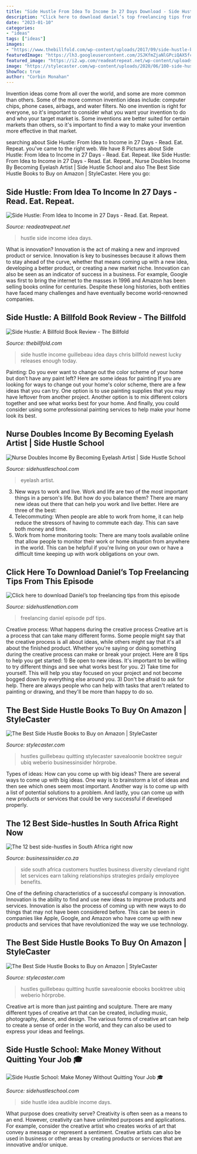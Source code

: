 ```yaml
---
title: "Side Hustle From Idea To Income In 27 Days Download - Side Hustle School: Make Money Without Quitting Your Job 🎓"
description: "Click here to download daniel’s top freelancing tips from this episode"
date: "2023-01-10"
categories:
- "ideas"
tags: ["ideas"]
images:
- "https://www.thebillfold.com/wp-content/uploads/2017/09/side-hustle-book-cover-399x600.jpg"
featuredImage: "https://lh3.googleusercontent.com/JSJKfmZjaNlGPciQAX5fcAm4v9GruGBUMHrjilKklJRWAH9amgrkBD2LnHhQpzOxdvBhKb2151fAMCDLThTddg=s0"
featured_image: "https://i2.wp.com/readeatrepeat.net/wp-content/uploads/2017/08/fullsizeoutput_21f0.jpeg?resize=678%2C381"
image: "https://stylecaster.com/wp-content/uploads/2020/06/100-side-hustles-unexpected-ideas-for-making-extra-money-without-quitting-your-day-job-hardcover.jpg"
ShowToc: true
author: "Corbin Monahan"
---
```



Invention ideas come from all over the world, and some are more common than others. Some of the more common invention ideas include: computer chips, phone cases, airbags, and water filters. No one invention is right for everyone, so it's important to consider what you want your invention to do and who your target market is. Some inventions are better suited for certain markets than others, so it's important to find a way to make your invention more effective in that market.

	

		
searching about Side Hustle: From Idea to Income in 27 Days - Read. Eat. Repeat. you've came to the right web. We have 8 Pictures about Side Hustle: From Idea to Income in 27 Days - Read. Eat. Repeat. like Side Hustle: From Idea to Income in 27 Days - Read. Eat. Repeat., Nurse Doubles Income By Becoming Eyelash Artist | Side Hustle School and also The Best Side Hustle Books to Buy on Amazon | StyleCaster. Here you go:
		
    
## Side Hustle: From Idea To Income In 27 Days - Read. Eat. Repeat.

<img loading=lazy src="https://i2.wp.com/readeatrepeat.net/wp-content/uploads/2017/08/fullsizeoutput_21f0.jpeg?resize=678%2C381" onerror="this.onerror=null;this.src='https://tse1.mm.bing.net/th?id=OIP.wCasCvwpgivMsMuYsqb_QgHaEK&amp;pid=15.1';" alt="Side Hustle: From Idea to Income in 27 Days - Read. Eat. Repeat.">

_Source: readeatrepeat.net_

>hustle side income idea days. 

	

What is innovation?
Innovation is the act of making a new and improved product or service. Innovation is key to businesses because it allows them to stay ahead of the curve, whether that means coming up with a new idea, developing a better product, or creating a new market niche. Innovation can also be seen as an indicator of success in a business. For example, Google was first to bring the internet to the masses in 1996 and Amazon has been selling books online for centuries. Despite these long histories, both entities have faced many challenges and have eventually become world-renowned companies.

    
## Side Hustle: A Billfold Book Review - The Billfold

<img loading=lazy src="https://www.thebillfold.com/wp-content/uploads/2017/09/side-hustle-book-cover-399x600.jpg" onerror="this.onerror=null;this.src='https://tse3.mm.bing.net/th?id=OIP.z6aUG3VQ_N868htMY7BJ0gAAAA&amp;pid=15.1';" alt="Side Hustle: A Billfold Book Review - The Billfold">

_Source: thebillfold.com_

>side hustle income guillebeau idea days chris billfold newest lucky releases enough today. 

	

Painting: Do you ever want to change out the color scheme of your home but don’t have any paint left? Here are some ideas for painting
If you are looking for ways to change out your home's color scheme, there are a few ideas that you can try. One option is to use painting supplies that you may have leftover from another project. Another option is to mix different colors together and see what works best for your home. And finally, you could consider using some professional painting services to help make your home look its best.

    
## Nurse Doubles Income By Becoming Eyelash Artist | Side Hustle School

<img loading=lazy src="https://sidehustleschool.com/wp-content/uploads/2020/02/luv-lashing-side-hustle-school-1.jpg" onerror="this.onerror=null;this.src='https://tse4.mm.bing.net/th?id=OIP.JCNn3dRqLfNR0v7WAtZw0AHaHa&amp;pid=15.1';" alt="Nurse Doubles Income By Becoming Eyelash Artist | Side Hustle School">

_Source: sidehustleschool.com_

>eyelash artist. 

	

3. New ways to work and live.
Work and life are two of the most important things in a person's life. But how do you balance them? There are many new ideas out there that can help you work and live better. Here are three of the best: 
1. Telecommuting: When people are able to work from home, it can help reduce the stressors of having to commute each day. This can save both money and time. 
2. Work from home monitoring tools: There are many tools available online that allow people to monitor their work or home situation from anywhere in the world. This can be helpful if you're living on your own or have a difficult time keeping up with work obligations on your own. 

    
## Click Here To Download Daniel’s Top Freelancing Tips From This Episode

<img loading=lazy src="https://lh3.googleusercontent.com/JSJKfmZjaNlGPciQAX5fcAm4v9GruGBUMHrjilKklJRWAH9amgrkBD2LnHhQpzOxdvBhKb2151fAMCDLThTddg=s0" onerror="this.onerror=null;this.src='https://tse3.mm.bing.net/th?id=OIP.14Gr0D60x-ksGB3d1AI4AgHaE8&amp;pid=15.1';" alt="Click here to download Daniel’s top freelancing tips from this episode">

_Source: sidehustlenation.com_

>freelancing daniel episode pdf tips. 

	

Creative process: What happens during the creative process
Creative art is a process that can take many different forms. Some people might say that the creative process is all about ideas, while others might say that it's all about the finished product. Whether you're saying or doing something during the creative process can make or break your project. Here are 8 tips to help you get started: 1) Be open to new ideas. It's important to be willing to try different things and see what works best for you. 2) Take time for yourself. This will help you stay focused on your project and not become bogged down by everything else around you. 3) Don't be afraid to ask for help. There are always people who can help with tasks that aren't related to painting or drawing, and they'll be more than happy to do so.

    
## The Best Side Hustle Books To Buy On Amazon | StyleCaster

<img loading=lazy src="https://stylecaster.com/wp-content/uploads/2020/06/100-side-hustles-unexpected-ideas-for-making-extra-money-without-quitting-your-day-job-hardcover.jpg" onerror="this.onerror=null;this.src='https://tse4.mm.bing.net/th?id=OIP.pK43DcAEslbGBV9NdDA10wHaJW&amp;pid=15.1';" alt="The Best Side Hustle Books to Buy on Amazon | StyleCaster">

_Source: stylecaster.com_

>hustles guillebeau quitting stylecaster savealoonie booktree seguir ubiq weberio businessinsider hörprobe. 

	

Types of ideas: How can you come up with big ideas?
There are several ways to come up with big ideas. One way is to brainstorm a lot of ideas and then see which ones seem most important. Another way is to come up with a list of potential solutions to a problem. And lastly, you can come up with new products or services that could be very successful if developed properly.

    
## The 12 Best Side-hustles In South Africa Right Now

<img loading=lazy src="https://cdn.24.co.za/files/Cms/General/d/4205/7b64c62ef1294fd38c5b8560ab2793d7.jpg" onerror="this.onerror=null;this.src='https://tse1.mm.bing.net/th?id=OIP.HO8KhdKXgYR4pPUA3M2HRAHaEL&amp;pid=15.1';" alt="The 12 best side-hustles in South Africa right now">

_Source: businessinsider.co.za_

>side south africa customers hustles business diversity cleveland right let services earn talking relationships strategies prdaily employee benefits. 

	

One of the defining characteristics of a successful company is innovation. Innovation is the ability to find and use new ideas to improve products and services. Innovation is also the process of coming up with new ways to do things that may not have been considered before. This can be seen in companies like Apple, Google, and Amazon who have come up with new products and services that have revolutionized the way we use technology.

    
## The Best Side Hustle Books To Buy On Amazon | StyleCaster

<img loading=lazy src="https://stylecaster.com/wp-content/uploads/2020/06/100-side-hustles-unexpected-ideas-for-making-extra-money-without-quitting-your-day-job-hardcover.jpg?resize=768" onerror="this.onerror=null;this.src='https://tse2.mm.bing.net/th?id=OIP.phOBtExiCqel64Hq8I7C6QHaJW&amp;pid=15.1';" alt="The Best Side Hustle Books to Buy on Amazon | StyleCaster">

_Source: stylecaster.com_

>hustles guillebeau quitting hustle savealoonie ebooks booktree ubiq weberio hörprobe. 

	

Creative art is more than just painting and sculpture. There are many different types of creative art that can be created, including music, photography, dance, and design. The various forms of creative art can help to create a sense of order in the world, and they can also be used to express your ideas and feelings.

    
## Side Hustle School: Make Money Without Quitting Your Job 🎓

<img loading=lazy src="https://sidehustleschool.com/wp-content/uploads/2017/09/Audible-Button.png" onerror="this.onerror=null;this.src='https://tse1.mm.bing.net/th?id=OIP.77l0diGkuDj2gl8ycJPDjAAAAA&amp;pid=15.1';" alt="Side Hustle School: Make Money Without Quitting Your Job 🎓">

_Source: sidehustleschool.com_

>side hustle idea audible income days. 

	

What purpose does creativity serve?
Creativity is often seen as a means to an end. However, creativity can have unlimited purposes and applications. For example, consider the creative artist who creates works of art that convey a message or represent a sentiment. Creative artists can also be used in business or other areas by creating products or services that are innovative and/or unique.

